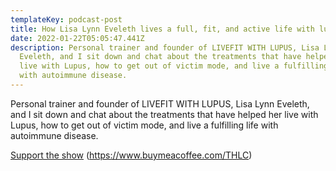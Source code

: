 ```yaml
---
templateKey: podcast-post
title: How Lisa Lynn Eveleth lives a full, fit, and active life with lupus.
date: 2022-01-22T05:05:47.441Z
description: Personal trainer and founder of LIVEFIT WITH LUPUS, Lisa Lynn
  Eveleth, and I sit down and chat about the treatments that have helped her
  live with Lupus, how to get out of victim mode, and live a fulfilling life
  with autoimmune disease.
---
```

<div id="buzzsprout-player-9818826"></div><script src="https://www.buzzsprout.com/1903968/9818826-how-lisa-lynn-eveleth-lives-a-full-fit-and-active-life-with-lupus.js?container_id=buzzsprout-player-9818826&player=small" type="text/javascript" charset="utf-8"></script>

Personal trainer and founder of LIVEFIT WITH LUPUS, Lisa Lynn Eveleth, and I sit down and chat about the treatments that have helped her live with Lupus, how to get out of victim mode, and live a fulfilling life with autoimmune disease.

[Support the show](https://www.buymeacoffee.com/THLC) (https://www.buymeacoffee.com/THLC)